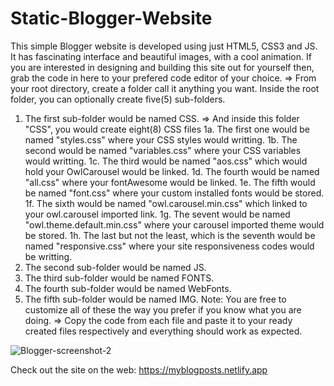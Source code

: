 # Static-Blogger-Website
This simple Blogger website is developed using just HTML5, CSS3 and JS. It has fascinating interface and beautiful images, with a cool animation.
If you are interested in designing and building this site out for yourself then, grab the code in here to your prefered code editor of your choice.
=> From your root directory, create a folder call it anything you want.
Inside the root folder, you can optionally create five(5) sub-folders.
1. The first sub-folder would be named CSS.
=> And inside this folder "CSS", you would create eight(8) CSS files
1a. The first one would be named "styles.css" where your CSS styles would writting.
1b. The second would be named "variables.css" where your CSS variables would writting.
1c. The third would be named "aos.css" which would hold your OwlCarousel would be linked.
1d. The fourth would be named "all.css" where your fontAwesome would be linked.
1e. The fifth would be named "font.css" where your custom installed fonts would be stored.
1f. The sixth would be named "owl.carousel.min.css" which linked to your owl.carousel imported link.
1g. The sevent would be named "owl.theme.default.min.css" where your carousel imported theme would be stored.
1h. The last but not the least, which is the seventh would be named "responsive.css" where your site responsiveness codes would be writting.
2. The second sub-folder would be named JS.
3. The third sub-folder would be named FONTS.
4. The fourth sub-folder would be named WebFonts.
5. The fifth sub-folder would be named IMG.
Note: You are free to customize all of these the way you prefer if you know what you are doing.
=> Copy the code from each file and paste it to your ready created files respectively and everything should work as expected.

![Blogger-screenshot-2](https://user-images.githubusercontent.com/80200124/197285800-b4e216c2-f7e3-45ee-acd5-5093715b5dfe.png)

Check out the site on the web: https://myblogposts.netlify.app
